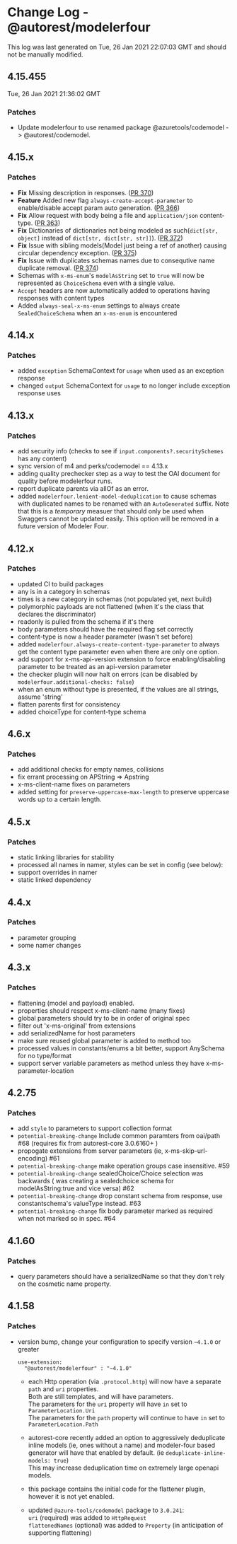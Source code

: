 # Change Log - @autorest/modelerfour

This log was last generated on Tue, 26 Jan 2021 22:07:03 GMT and should not be manually modified.

## 4.15.455
Tue, 26 Jan 2021 21:36:02 GMT

### Patches

- Update modelerfour to use renamed package @azuretools/codemodel -> @autorest/codemodel.

## 4.15.x

### Patches

- **Fix** Missing description in responses. ([PR 370](https://github.com/Azure/autorest.modelerfour/pull/370))
- **Feature** Added new flag `always-create-accept-parameter` to enable/disable accept param auto generation. ([PR 366](https://github.com/Azure/autorest.modelerfour/pull/366))
- **Fix** Allow request with body being a file and `application/json` content-type. ([PR 363](https://github.com/Azure/autorest.modelerfour/pull/363))
- **Fix** Dictionaries of dictionaries not being modeled as such(`dict[str, object]` instead of `dict[str, dict[str, str]]`). ([PR 372](https://github.com/Azure/autorest.modelerfour/pull/372))
- **Fix** Issue with sibling models(Model just being a ref of another) causing circular dependency exception. ([PR 375](https://github.com/Azure/autorest.modelerfour/pull/375))
- **Fix** Issue with duplicates schemas names due to consequtive name duplicate removal. ([PR 374](https://github.com/Azure/autorest.modelerfour/pull/374))
- Schemas with `x-ms-enum`'s `modelAsString` set to `true` will now be represented as `ChoiceSchema` even with a single value.
- `Accept` headers are now automatically added to operations having responses with content types
- Added `always-seal-x-ms-enum` settings to always create `SealedChoiceSchema` when an `x-ms-enum` is encountered

## 4.14.x

### Patches

- added `exception` SchemaContext for `usage` when used as an exception response
- changed `output` SchemaContext for `usage` to no longer include exception response uses

## 4.13.x

### Patches

- add security info (checks to see if `input.components?.securitySchemes` has any content)
- sync version of m4 and perks/codemodel == 4.13.x
- adding quality prechecker step as a way to test the OAI document for quality before modelerfour runs.
- report duplicate parents via allOf as an error.
- added `modelerfour.lenient-model-deduplication` to cause schemas with duplicated names to be renamed with an `AutoGenerated` suffix.  Note that this is a *temporary* measuer that should only be used when Swaggers cannot be updated easily.  This option will be removed in a future version of Modeler Four.

## 4.12.x

### Patches

- updated CI to build packages
- any is in a category in schemas
- times is a new category in schemas (not populated yet, next build)
- polymorphic payloads are not flattened (when it's the class that declares the discriminator)
- readonly is pulled from the schema if it's there
- body parameters should have the required flag set correctly
- content-type is now a header parameter (wasn't set before)
- added `modelerfour.always-create-content-type-parameter` to always get the content type parameter even when there are only one option.
- add support for x-ms-api-version extension to force enabling/disabling parameter to be treated as an api-version parameter
- the checker plugin will now halt on errors (can be disabled by `modelerfour.additional-checks: false`)
- when an enum without type is presented, if the values are all strings, assume 'string'
- flatten parents first for consistency
- added choiceType for content-type schema

## 4.6.x

### Patches

- add additional checks for empty names, collisions
- fix errant processing on APString => Apstring 
- x-ms-client-name fixes on parameters
- added setting for `preserve-uppercase-max-length` to preserve uppercase words up to a certain length.

## 4.5.x

### Patches

- static linking libraries for stability
- processed all names in namer, styles can be set in config (see below):
- support overrides in namer 
- static linked dependency

## 4.4.x

### Patches

- parameter grouping 
- some namer changes 

## 4.3.x

### Patches

- flattening (model and payload) enabled.
- properties should respect x-ms-client-name (many fixes)
- global parameters should try to be in order of original spec
- filter out 'x-ms-original' from extensions
- add serializedName for host parameters
- make sure reused global parameter is added to method too
- processed values in constants/enums a bit better, support AnySchema for no type/format 
- support server variable parameters as method unless they have x-ms-parameter-location

## 4.2.75

### Patches

- add `style` to parameters to support collection format 
- `potential-breaking-change` Include common paramters from oai/path #68 (requires fix from autorest-core 3.0.6160+ ) 
- propogate extensions from server parameters (ie, x-ms-skip-url-encoding) #61
- `potential-breaking-change` make operation groups case insensitive. #59 
- `potential-breaking-change` sealedChoice/Choice selection was backwards ( was creating a sealedchoice schema for modelAsString:true and vice versa) #62 
- `potential-breaking-change` drop constant schema from response, use constantschema's valueType instead. #63
- `potential-breaking-change` fix body parameter marked as required when not marked so in spec. #64

## 4.1.60

### Patches

- query parameters should have a serializedName so that they don't rely on the cosmetic name property.

## 4.1.58

### Patches

- version bump, change your configuration to specify version `~4.1.0` or greater
  
  ``` 
  use-extension:
    "@autorest/modelerfour" : "~4.1.0" 
  ```
  - each Http operation (via `.protocol.http`) will now have a separate `path` and `uri` properties. 
  <br>Both are still templates, and will have parameters. 
  <br>The parameters for the `uri` property will have `in` set to `ParameterLocation.Uri`
  <br>The parameters for the `path` property will continue to have `in` set to `ParameterLocation.Path`

  
  - autorest-core recently added an option to aggressively deduplicate inline models (ie, ones without a name)
  and modeler-four based generator will have that enabled by default. (ie `deduplicate-inline-models: true`)
  <br>This may increase deduplication time on extremely large openapi models.

  - this package contains the initial code for the flattener plugin, however it is not yet enabled.

  - updated `@azure-tools/codemodel` package to `3.0.241`:
  <br>`uri` (required) was added to `HttpRequest`
  <br>`flattenedNames` (optional) was added to `Property` (in anticipation of supporting flattening)

